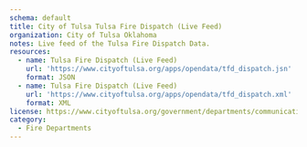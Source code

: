 ```yaml
---
schema: default
title: City of Tulsa Tulsa Fire Dispatch (Live Feed)
organization: City of Tulsa Oklahoma
notes: Live feed of the Tulsa Fire Dispatch Data.
resources:
  - name: Tulsa Fire Dispatch (Live Feed)
    url: 'https://www.cityoftulsa.org/apps/opendata/tfd_dispatch.jsn'
    format: JSON
  - name: Tulsa Fire Dispatch (Live Feed)
    url: 'https://www.cityoftulsa.org/apps/opendata/tfd_dispatch.xml'
    format: XML
license: https://www.cityoftulsa.org/government/departments/communications/legal-disclaimer/
category:
  - Fire Departments
---
```

